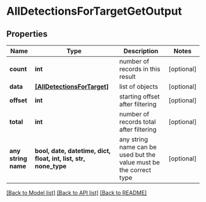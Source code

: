 # AllDetectionsForTargetGetOutput


## Properties
Name | Type | Description | Notes
------------ | ------------- | ------------- | -------------
**count** | **int** | number of records in this result | [optional] 
**data** | [**[AllDetectionsForTarget]**](AllDetectionsForTarget.md) | list of objects | [optional] 
**offset** | **int** | starting offset after filtering | [optional] 
**total** | **int** | number of records total after filtering | [optional] 
**any string name** | **bool, date, datetime, dict, float, int, list, str, none_type** | any string name can be used but the value must be the correct type | [optional]

[[Back to Model list]](../README.md#documentation-for-models) [[Back to API list]](../README.md#documentation-for-api-endpoints) [[Back to README]](../README.md)


